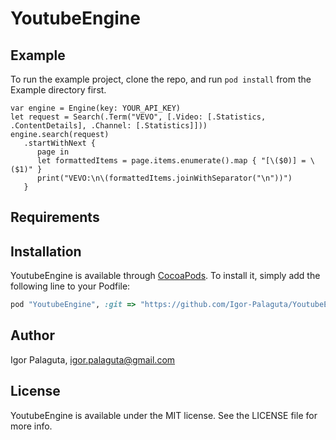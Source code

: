 # YoutubeEngine

## Example

To run the example project, clone the repo, and run `pod install` from the Example directory first.

```
var engine = Engine(key: YOUR_API_KEY)
let request = Search(.Term("VEVO", [.Video: [.Statistics, .ContentDetails], .Channel: [.Statistics]]))
engine.search(request)
   .startWithNext {
      page in
      let formattedItems = page.items.enumerate().map { "[\($0)] = \($1)" }
      print("VEVO:\n\(formattedItems.joinWithSeparator("\n"))")
   }
```

## Requirements

## Installation

YoutubeEngine is available through [CocoaPods](http://cocoapods.org). To install
it, simply add the following line to your Podfile:

```ruby
pod "YoutubeEngine", :git => "https://github.com/Igor-Palaguta/YoutubeEngine.git"
```

## Author

Igor Palaguta, igor.palaguta@gmail.com

## License

YoutubeEngine is available under the MIT license. See the LICENSE file for more info.
